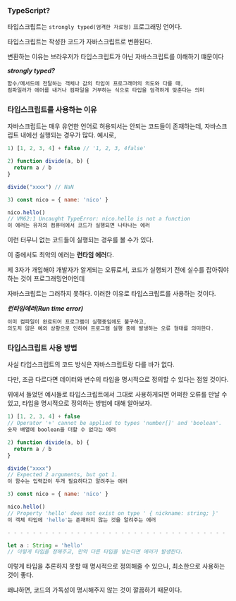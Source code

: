 ### **TypeScript?**

타입스크립트는 `strongly typed(엄격한 자료형)` 프로그래밍 언어다.

타입스크립트는 작성한 코드가 자바스크립트로 변환된다.

변환하는 이유는 브라우저가 타입스크립트가 아닌 자바스크립트를 이해하기 떄문이다

_**strongly typed?**_

```js
함수/메서드에 전달하는 객체나 값의 타입이 프로그래머의 의도와 다를 때,
컴파일러가 에어를 내거나 컴파일을 거부하는 식으로 타입을 엄격하게 맞춘다는 의미
```

### **타입스크립트를 사용하는 이유**

자바스크립트는 매우 유연한 언어로 허용되서는 안되는 코드들이 존재하는데, 자바스크립트 내에선 실행되는 경우가 많다. 예시로,

```js
1) [1, 2, 3, 4] + false // '1, 2, 3, 4false'

2) function divide(a, b) {
  return a / b
}

divide("xxxx") // NaN

3) const nico = { name: 'nico' }

nico.hello()
// VM62:1 Uncaught TypeError: nico.hello is not a function
이 에러는 유저의 컴퓨터에서 코드가 실행되면 나타나는 에러
```

이런 터무니 없는 코드들이 실행되는 경우를 볼 수가 있다.

이 중에서도 최악의 에러는 **런타임 에러**다.

제 3자가 개입해야 개발자가 알게되는 오류로서, 코드가 실행되기 전에 실수를 잡아줘야하는 것이 프로그래밍언어인데

자바스크립트는 그러하지 못하다. 이러한 이유로 타입스크립트를 사용하는 것이다.

_**런타임에러(Run time error)**_

```js
이미 컴파일이 완료되어 프로그램이 실행중임에도 불구하고,
의도치 않은 예외 상황으로 인하여 프로그램 실행 중에 발생하는 오류 형태를 의미한다.
```

### **타입스크립트 사용 방법**

사실 타입스크립트의 코드 방식은 자바스크립트랑 다를 바가 없다.

다만, 조금 다르다면 데이터와 변수의 타입을 명시적으로 정의할 수 있다는 점일 것이다.

위에서 들었던 예시들로 타입스크립트에서 그대로 사용하게되면 어떠한 오류를 만날 수 있고, 타입을 명시적으로 정의하는 방법에 대해 알아보자.

```js
1) [1, 2, 3, 4] + false
// Operator '+' cannot be applied to types 'number[]' and 'boolean'.
숫자 배열에 boolean을 더할 수 없다는 에러

2) function divide(a, b) {
  return a / b
}

divide("xxxx")
// Expected 2 arguments, but got 1.
이 함수는 입력값이 두개 필요하다고 알려주는 에러

3) const nico = { name: 'nico' }

nico.hello()
// Property 'hello' does not exist on type ' { nickname: string; }'
이 객체 타입에 'hello'는 존재하지 않는 것을 알려주는 에러

- - - - - - - - - - - - - - - - - - - - - - - - - - - - - - - - - - - - -

let a : String = 'hello'
// 이렇게 타입을 정해주고, 만약 다른 타입을 넣는다면 에러가 발생한다.
```

이렇게 타입을 추론하지 못할 때 명시적으로 정의해줄 수 있으나, 최소한으로 사용하는 것이 좋다.

왜냐하면, 코드의 가독성이 명시해주지 않는 것이 깔끔하기 때문이다.
